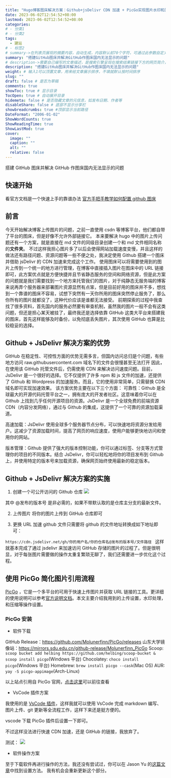 ```yaml
---
title: "Hugo博客图床解决方案：Github+jsDelivr CDN 加速 + PicGo实现图片水印和压缩"
date: 2023-06-02T12:54:52+08:00
lastmod: 2023-06-02T12:54:52+08:00
categories:
# - 分类1
# - 分类2
tags:
  - 建站
# - 标签2
# summary->在列表页展现的摘要内容，自动生成，内容默认前70个字符，可通过此参数自定义，一般无需专门设置
summary: "搭建GitHub图床并解决GitHub作图床国内无法显示的问题"
# description->需要自己编写的文章描述，是搜索引擎呈现在搜索结果链接下方的网页简介，建议设置
description: "搭建GitHub图床并解决GitHub作图床国内无法显示的问题"
weight: # 输入1可以顶置文章，用来给文章展示排序，不填就默认按时间排序
slug: ""
draft: false # 是否为草稿
comments: true
showToc: true # 显示目录
TocOpen: true # 自动展开目录
hidemeta: false # 是否隐藏文章的元信息，如发布日期、作者等
disableShare: false # 底部不显示分享栏
showbreadcrumbs: true #顶部显示当前路径
DateFormat: "2006-01-02"
ShowWordCounts: true
ShowReadingTime: true
ShowLastMod: true
cover:
  image: ""
  caption: ""
  alt: ""
  relative: false
---
```


搭建 GitHub 图床并解决 GitHub 作图床国内无法显示的问题

<!--more-->

## 快速开始

看官方文档是一个快速上手的靠谱办法
[官方手把手教学如何配置 github 图床](https://picgo.github.io/PicGo-Doc/zh/guide/config.html#github%E5%9B%BE%E5%BA%8A)

## 前言

今天开始解决博客上传图片的问题，之前一直使用 csdn 等博客平台，他们都自带了平台的图床，但是好像不允许外部链接它。
本来要解决 hugo 中的图片上传问题还有一个方案，就是直接在 md 文件的同级目录创建一个和 md 文件相同名称的**文件夹**。
不过这样我担心图片多了以后会使得网站加载速度变慢，并且这样的做法还有路径问题、资源问题等一些不便之处，我决定使用 Github 搭建一个图床并借助 jsDelivr 的 CDN 加速来完成这个工作。
使用图床可以将需要使用到的图片上传到一个统一的地方进行管理，在博客中直接插入图片在图床中的 URL 链接即可，此方案优点就是方便快捷并且节省静态服务的空间和网络资源，但是此方案的问题就是我们需要找到一个地方来托管我们的图片，对于纯静态无服务端的博客来说再弄个服务器来部署图片资源显然有点笨，但是目前好用的图床并不多，想找到一个靠谱的图床不容易，试想下突然有一天你所用的图床突然停止服务了，那么你所有的图片就都没了，这种代价应该是谁都无法接受。
前期探索的过程中我查找了很多资料，首先国内的服务必然要有审查机制，虽然我的图片一般不会有这类问题，但还是担心某天被挂了，最终我还是选择依靠 GitHub 这类大平台来搭建我的图床，首先这样能够及时备份，以免彻底丢失图片，其次使用 GitHub 也算是比较稳妥的选择。

## Github + JsDelivr 解决方案的优势

GitHub 在稳定性、可控性方面的优势无需多言，但国内访问总归是个问题，有些地方访问 raw.githubusercontent.com 域名下的文件会很慢甚至无法打开
因此，在使用该 GitHub 托管文件后，仍需使用 CDN 来解决访问速度问题。目前，JsDelivr 是一个很好的选择。它不仅提供了许多 npm 和 js 文件的加速，还提供了 Github 和 Wordpress 的加速服务。而且，它的使用非常简单，只需替换 CDN 域名即可实现加速效果。
该方案优势主要在以下三个方面：
可靠性：Github 是全球最大的开源代码托管平台之一，拥有庞大的开发者社区。这意味着你可以在 Github 上找到几乎任何开源项目的资源。JsDelivr 是一个全球免费的前端资源 CDN（内容分发网络），通过与 Github 的集成，这提供了一个可靠的资源加载渠道。

高速加载：JsDelivr 使用全球多个服务器节点分布，可以快速地将资源分发给用户。这减少了资源加载时间，提高了网页的响应速度，使用户能够更快地访问和使用你的网站。

版本管理：Github 提供了强大的版本控制功能，你可以通过标签、分支等方式管理你的项目的不同版本。结合 JsDelivr，你可以轻松地将你的项目发布到 Github 上，并使用特定的版本号来加载资源，确保网页始终使用最新的稳定版本。

## Github + JsDelivr 解决方案的实施

1. 创建一个可公开访问的 Github 仓库
   ![](https://cdn.jsdelivr.net/gh/Cain-James/HugoBlog-Images/Images/P1001592.jpg)

其中 @发布的版本号 是非必需的，如果不带默认取的是仓库主分支的最新文件。

2. 上传图片
   将你的图片上传到 GitHub 仓库即可

3. 更换 URL
   加速 github 文件只需要将 github 的文件地址转换成如下地址即可：

`https://cdn.jsdelivr.net/gh/你的用户名/你的仓库名@发布的版本号/文件路径 `
这样就基本完成了通过 jsdelivr 来加速访问 GitHub 存储的图片的过程了。但是很明显，对于每张图片需要做的操作太重复繁琐无聊了，我们还需要进一步优化这个过程。

## 使用 PicGo 简化图片引用流程

[PicGo](https://picgo.github.io/PicGo-Doc) ，它是一个多平台的可用于快速上传图片并获取 URL 链接的工具。更详细的使用说明可以参考[官方说明文档](https://picgo.github.io/PicGo-Doc/zh/guide/)。本文主要介绍我用到的上传设置，水印处理，和压缩等操作设置。

### PicGo 安装

- 软件下载

GitHub Release：https://github.com/Molunerfinn/PicGo/releases
山东大学镜像站：https://mirrors.sdu.edu.cn/github-release/Molunerfinn_PicGo
Scoop: `scoop bucket add helbing https://github.com/helbing/scoop-bucket & scoop install picgo`(Windows 平台)
Chocolatey: `choco install picgo`(Windows 平台)
Homebrew: `brew install picgo --cask`(Mac OS)
AUR: `yay -S picgo-appimage`(Arch-Linux)

以上站点引用自 PicGo 官网，[点击这里](https://picgo.github.io/PicGo-Doc/zh/guide/#%E4%B8%8B%E8%BD%BD%E5%AE%89%E8%A3%85)可以前往查看

- VsCode 插件方案

我使用的是 [VsCode 插件](https://github.com/PicGo/vs-picgo)，这样我就可以使用 VsCode 完成 markdown 编写、图片上传、git 更新等全流程工作，这样下来还是挺方便的。

vscode 下载 PicGo 插件后设置一下即可。

不过这样没法进行快速 CDN 加速，还是 GitHub 的链接，我放弃了。

测试：
![](https://cdn.jsdelivr.net/gh/Cain-James/HugoBlog-Images/Images/20230602170325.png)

- 软件操作方案

至于下载软件再进行操作的方法，我还没有尝试过，你可以在 Jason Yu 的[这篇文章](https://www.yuhuizhen.com/2022/11/27/image-bed/)中找到设置方法。
我有机会会重新更新这个部分。
